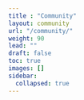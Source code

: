 ```yaml
---
title : "Community"
layout: community
url: "/community/"
weight: 90
lead: ""
draft: false
toc: true
images: []
sidebar:
  collapsed: true
---
```

